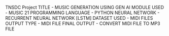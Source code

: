 TNSDC Project
TITLE - MUSIC GENERATION USING GEN AI
MODULE USED - MUSIC 21
PROGRAMMING LANGUAGE - PYTHON
NEURAL NETWORK - RECURRENT NEURAL NETWORK [LSTM]
DATASET USED - MIDI FILES
OUTPUT TYPE - MIDI FILE
FINAL OUTPUT - CONVERT MIDI FILE TO MP3 FILE
